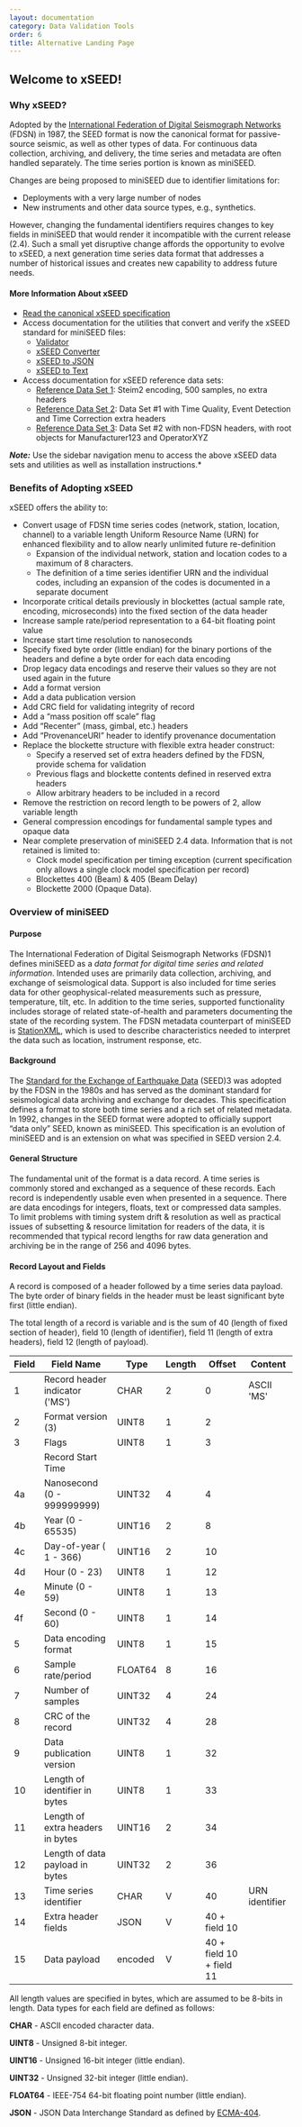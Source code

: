 ```yaml
---
layout: documentation
category: Data Validation Tools
order: 6
title: Alternative Landing Page
---
```


## Welcome to xSEED!

### Why xSEED?

Adopted by the [International Federation of Digital Seismograph Networks](http://www.fdsn.org/) (FDSN) in 1987, the SEED format is now the canonical format for passive-source seismic, as well as other types of data. For continuous data collection, archiving, and delivery, the time series and metadata are often handled separately. The time series portion is known as miniSEED. 

Changes are being proposed to miniSEED due to identifier limitations for: 

- Deployments with a very large number of nodes
- New instruments and other data source types, e.g., synthetics.

However, changing the fundamental identifiers requires changes to key fields in miniSEED that would render it incompatible with the current release (2.4). Such a small yet disruptive change affords the opportunity to evolve to xSEED, a next generation time series data format that addresses a number of historical issues and creates new capability to address future needs.

#### More Information About xSEED

- [Read the canonical xSEED specification](https://iris-edu.github.io/xseed-specification/xSEED%20-%20DRAFT%2020180511.pdf)
- Access documentation for the utilities that convert and verify the xSEED standard for miniSEED files: 
  - [Validator](https://xseed.pages.isti.com/xseed-utils/documentation/Validator/Introduction/)
  - [xSEED Converter](https://xseed.pages.isti.com/xseed-utils/documentation/xSEED%20to%20Converter/Introduction/)
  - [xSEED to JSON](https://xseed.pages.isti.com/xseed-utils/documentation/xSEED%20to%20JSON/Introduction/)
  - [xSEED to Text](https://xseed.pages.isti.com/xseed-utils/documentation/xSEED%20to%20Text/Introduction/)
- Access documentation for xSEED reference data sets:
  - [Reference Data Set 1](https://xseed.pages.isti.com/xseed-utils/documentation/xSEED%20Reference%20Set/Reference-Set-1/): Steim2 encoding, 500 samples, no extra headers
  - [Reference Data Set 2](https://xseed.pages.isti.com/xseed-utils/documentation/xSEED%20Reference%20Set/Reference-Set-2/): Data Set #1 with Time Quality, Event Detection and Time Correction extra headers
  - [Reference Data Set 3](https://xseed.pages.isti.com/xseed-utils/documentation/xSEED%20Reference%20Set/Reference-Set-3/): Data Set #2 with non-FDSN headers, with root objects for Manufacturer123 and OperatorXYZ

**_Note:_** Use the sidebar navigation menu to access the above xSEED data sets and utilities as well as installation instructions.*

### Benefits of Adopting xSEED

xSEED offers the ability to:

- Convert usage of FDSN time series codes (network, station, location, channel) to a variable length Uniform Resource Name (URN) for enhanced flexibility and to allow nearly unlimited future re-definition
  - Expansion of the individual network, station and location codes to a maximum of 8 characters.
  - The definition of a time series identifier URN and the individual codes, including an expansion of the codes is documented in a separate document
- Incorporate critical details previously in blockettes (actual sample rate, encoding, microseconds) into the fixed section of the data header
- Increase sample rate/period representation to a 64-bit floating point value
- Increase start time resolution to nanoseconds
- Specify fixed byte order (little endian) for the binary portions of the headers and define a byte order for each data encoding
- Drop legacy data encodings and reserve their values so they are not used again in the future
- Add a format version
- Add a data publication version
- Add CRC field for validating integrity of record
- Add a “mass position off scale” flag
- Add “Recenter” (mass, gimbal, etc.) headers
- Add “ProvenanceURI” header to identify provenance documentation
- Replace the blockette structure with flexible extra header construct:
  - Specify a reserved set of extra headers defined by the FDSN, provide schema for validation
  - Previous flags and blockette contents defined in reserved extra headers
  - Allow arbitrary headers to be included in a record
- Remove the restriction on record length to be powers of 2, allow variable length
- General compression encodings for fundamental sample types and opaque data
- Near complete preservation of miniSEED 2.4 data. Information that is not retained is limited to:
  - Clock model specification per timing exception (current specification only allows a single clock model specification per record)
  - Blockettes 400 (Beam) & 405 (Beam Delay)
  - Blockette 2000 (Opaque Data). 

### Overview of miniSEED

#### Purpose

The International Federation of Digital Seismograph Networks (FDSN)1 defines miniSEED as a *data format for digital time series and related information*. Intended uses are primarily data collection, archiving, and exchange of seismological data. Support is also included for time series data for other geophysical-related measurements such as pressure, temperature, tilt, etc. In addition to the time series, supported functionality includes storage of related state-of-health and parameters documenting the state of the recording system. The FDSN metadata counterpart of miniSEED is [StationXML](http://www.fdsn.org/xml/station/), which is used to describe characteristics needed to interpret the data such as location, instrument response, etc.

#### Background

The [Standard for the Exchange of Earthquake Data](http://www.fdsn.org/publications/) (SEED)3 was adopted by the FDSN in the 1980s and has served as the dominant standard for seismological data archiving and exchange for decades. This specification defines a format to store both time series and a rich set of related metadata. In 1992, changes in the SEED format were adopted to officially support “data only” SEED, known as miniSEED. This specification is an evolution of miniSEED and is an extension on what was specified in SEED version 2.4.

#### General Structure

The fundamental unit of the format is a data record. A time series is commonly stored and exchanged as a sequence of these records. Each record is independently usable even when presented in a sequence. There are data encodings for integers, floats, text or compressed data samples. To limit problems with timing system drift & resolution as well as practical issues of subsetting & resource limitation for readers of the data, it is recommended that typical record lengths for raw data generation and archiving be in the range of 256 and 4096 bytes.

#### Record Layout and Fields

A record is composed of a header followed by a time series data payload. The byte order of binary fields in the header must be least significant byte first (little endian).

The total length of a record is variable and is the sum of 40 (length of fixed section of header), field 10 (length of identifier), field 11 (length of extra headers), field 12 (length of payload).

| Field | Field Name                       | Type    | Length | Offset                   | Content        |
| ----- | -------------------------------- | ------- | ------ | ------------------------ | -------------- |
| 1     | Record header indicator ('MS')   | CHAR    | 2      | 0                        | ASCII 'MS'     |
| 2     | Format version (3)               | UINT8   | 1      | 2                        |                |
| 3     | Flags                            | UINT8   | 1      | 3                        |                |
|       | Record Start Time                |         |        |                          |                |
| 4a    | Nanosecond (0 - 999999999)       | UINT32  | 4      | 4                        |                |
| 4b    | Year (0 - 65535)                 | UINT16  | 2      | 8                        |                |
| 4c    | Day-of-year ( 1 - 366)           | UINT16  | 2      | 10                       |                |
| 4d    | Hour (0 - 23)                    | UINT8   | 1      | 12                       |                |
| 4e    | Minute (0 - 59)                  | UINT8   | 1      | 13                       |                |
| 4f    | Second (0 - 60)                  | UINT8   | 1      | 14                       |                |
| 5     | Data encoding format             | UINT8   | 1      | 15                       |                |
| 6     | Sample rate/period               | FLOAT64 | 8      | 16                       |                |
| 7     | Number of samples                | UINT32  | 4      | 24                       |                |
| 8     | CRC of the record                | UINT32  | 4      | 28                       |                |
| 9     | Data publication version         | UINT8   | 1      | 32                       |                |
| 10    | Length of identifier in bytes    | UINT8   | 1      | 33                       |                |
| 11    | Length of extra headers in bytes | UINT16  | 2      | 34                       |                |
| 12    | Length of data payload in bytes  | UINT32  | 2      | 36                       |                |
| 13    | Time series identifier           | CHAR    | V      | 40                       | URN identifier |
| 14    | Extra header fields              | JSON    | V      | 40 + field 10            |                |
| 15    | Data payload                     | encoded | V      | 40 + field 10 + field 11 |                |

All length values are specified in bytes, which are assumed to be 8-bits in length.   Data types for each field are defined as follows:

**CHAR**    - ASCII encoded character data.

**UINT8**   - Unsigned 8-bit integer.

**UINT16**  - Unsigned 16-bit integer (little endian).

**UINT32**  - Unsigned 32-bit integer (little endian).

**FLOAT64** - IEEE-754 64-bit floating point number (little endian).

**JSON**    - JSON Data Interchange Standard as defined by [ECMA-404](https://www.ecma-international.org/publications/files/ECMA-ST/ECMA-404.pdf).